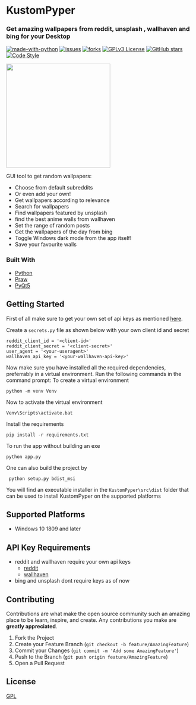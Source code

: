 # KustomPyper
### Get amazing wallpapers from reddit, unsplash , wallhaven and bing for your Desktop
[![made-with-python](https://img.shields.io/badge/Made%20with-Python-1f425f.svg)](https://www.python.org/)
[![issues](https://img.shields.io/github/issues/kriticalflare/KustomPyper)](https://github.com/kriticalflare/KustomPyper/issues)
[![forks](https://img.shields.io/github/forks/kriticalflare/KustomPyper)](https://github.com/kriticalflare/KustomPyper/network/members)
[![GPLv3 License](https://img.shields.io/badge/License-GPL%20v3-yellow.svg)](https://opensource.org/licenses/)
[![GitHub stars](https://img.shields.io/github/stars/kriticalflare/KustomPyper.svg?style=social&label=Star&cacheSeconds=3600)](https://GitHub.com/kriticalflare/KustomPyper/stargazers/)
[![Code Style](https://img.shields.io/badge/code%20style-black-000000.svg)](https://github.com/ambv/black)

<img  src="https://user-images.githubusercontent.com/42350771/76681229-dd84c100-6616-11ea-9266-5fa8ab6e20f1.gif" height="280">


GUI tool to get random wallpapers:

- Choose from default subreddits
- Or even add your own!
- Get wallpapers according to relevance
- Search for wallpapers
- Find wallpapers featured by unsplash
- find the best anime walls from wallhaven
- Set the range of random posts
- Get the wallpapers of the day from bing
- Toggle Windows dark mode from the app itself!
- Save your favourite walls 

### Built With

* [Python](https://www.python.org/)
* [Praw](https://github.com/praw-dev/praw)
* [PyQt5](https://pypi.org/project/PyQt5/)

## Getting Started

First of all make sure to get your own set of api keys as mentioned [here](#api-key-requirements).

Create a ```secrets.py``` file as shown below with your own client id and secret
```
reddit_client_id = '<client-id>'
reddit_client_secret = '<client-secret>'
user_agent = '<your-useragent>'
wallhaven_api_key = '<your-wallhaven-api-key>'
```

Now make sure you have installed all the required dependencies, preferrably in a virtual environment.
Run the following commands in the command prompt:
To create a virtual environment
```
python -m venv Venv
```
Now to activate the virtual environment
```
Venv\Scripts\activate.bat
```
Install the requirements
```
pip install -r requirements.txt
``` 
To run the app without building an exe
```
python app.py
```
One can also build the project by 
``` 
 python setup.py bdist_msi
```
 You will find an executable installer in the ```KustomPyper\src\dist``` folder that can be used to install KustomPyper on the supported platforms
 
## Supported Platforms
- Windows 10 1809 and later

## API Key Requirements
- reddit and wallhaven require your own api keys
  - [reddit](https://old.reddit.com/prefs/apps/)
  - [wallhaven](https://wallhaven.cc/settings/account)
- bing and unsplash dont require keys as of now

## Contributing

Contributions are what make the open source community such an amazing place to be learn, inspire, and create. Any contributions you make are **greatly appreciated**.

1. Fork the Project
2. Create your Feature Branch (`git checkout -b feature/AmazingFeature`)
3. Commit your Changes (`git commit -m 'Add some AmazingFeature'`)
4. Push to the Branch (`git push origin feature/AmazingFeature`)
5. Open a Pull Request

## License
[GPL](https://github.com/kriticalflare/KustomPyper/blob/master/LICENSE)
